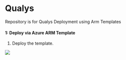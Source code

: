 # Qualys
Repository is for Qualys Deployment using Arm Templates


#### 1: Deploy via Azure ARM Template #####

1.  Deploy the template.

<a href="https://portal.azure.com/#create/Microsoft.Template/uri/https%3A%2F%2Fraw.githubusercontent.com%2Frvanaparthi%2FQualys%2Fmaster%2DataConnectors%2FQualys%2Fazure-arm-templates%2Fazuredeploy_Qualys_FunctionApp_Template.json" target="_blank">
<img src="https://aka.ms/deploytoazurebutton""/>
</a>

